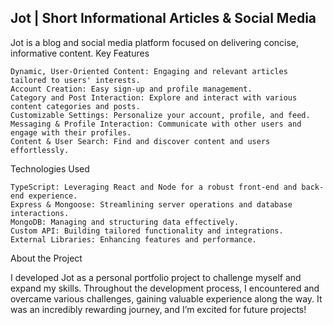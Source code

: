 <h2>Jot | Short Informational Articles & Social Media</h2>

Jot is a blog and social media platform focused on delivering concise, informative content.
Key Features

    Dynamic, User-Oriented Content: Engaging and relevant articles tailored to users' interests.
    Account Creation: Easy sign-up and profile management.
    Category and Post Interaction: Explore and interact with various content categories and posts.
    Customizable Settings: Personalize your account, profile, and feed.
    Messaging & Profile Interaction: Communicate with other users and engage with their profiles.
    Content & User Search: Find and discover content and users effortlessly.

Technologies Used

    TypeScript: Leveraging React and Node for a robust front-end and back-end experience.
    Express & Mongoose: Streamlining server operations and database interactions.
    MongoDB: Managing and structuring data effectively.
    Custom API: Building tailored functionality and integrations.
    External Libraries: Enhancing features and performance.

About the Project

I developed Jot as a personal portfolio project to challenge myself and expand my skills. Throughout the development process, I encountered and overcame various challenges, gaining valuable experience along the way. It was an incredibly rewarding journey, and I’m excited for future projects!


